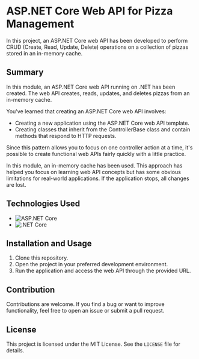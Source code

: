 # ASP.NET Core Web API for Pizza Management

In this project, an ASP.NET Core web API has been developed to perform CRUD (Create, Read, Update, Delete) operations on a collection of pizzas stored in an in-memory cache.

## Summary

In this module, an ASP.NET Core web API running on .NET has been created. The web API creates, reads, updates, and deletes pizzas from an in-memory cache.

You've learned that creating an ASP.NET Core web API involves:

- Creating a new application using the ASP.NET Core web API template.
- Creating classes that inherit from the ControllerBase class and contain methods that respond to HTTP requests.

Since this pattern allows you to focus on one controller action at a time, it's possible to create functional web APIs fairly quickly with a little practice.

In this module, an in-memory cache has been used. This approach has helped you focus on learning web API concepts but has some obvious limitations for real-world applications. If the application stops, all changes are lost.

## Technologies Used

- ![ASP.NET Core](https://img.shields.io/badge/ASP.NET%20Core-3.1-blue) 
- ![.NET Core](https://img.shields.io/badge/.NET%20Core-3.1-blue) 

## Installation and Usage

1. Clone this repository.
2. Open the project in your preferred development environment.
3. Run the application and access the web API through the provided URL.

## Contribution

Contributions are welcome. If you find a bug or want to improve functionality, feel free to open an issue or submit a pull request.

## License

This project is licensed under the MIT License. See the `LICENSE` file for details.

